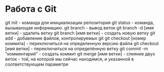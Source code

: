 # Работа с Git
git init - команда дли инициализации репозитория
git status - команда, вызывающая информацию.
git branch - вывод веток
git branch -d [имя ветки] - удалить ветку
git branch [имя ветки] - создать новую ветку
git add - добавление файлов, контролируемых git
git checkout [номер коммита] - переключиться на определенную версию файла
git checkout [имя ветки] - переключиться на определённую ветку
git commit -m "комментарий" - создать коммит
git merge [имя ветки] - слияние двух веток - той, на которой мы сейчас находимся, и указанной в соответствующем параметре